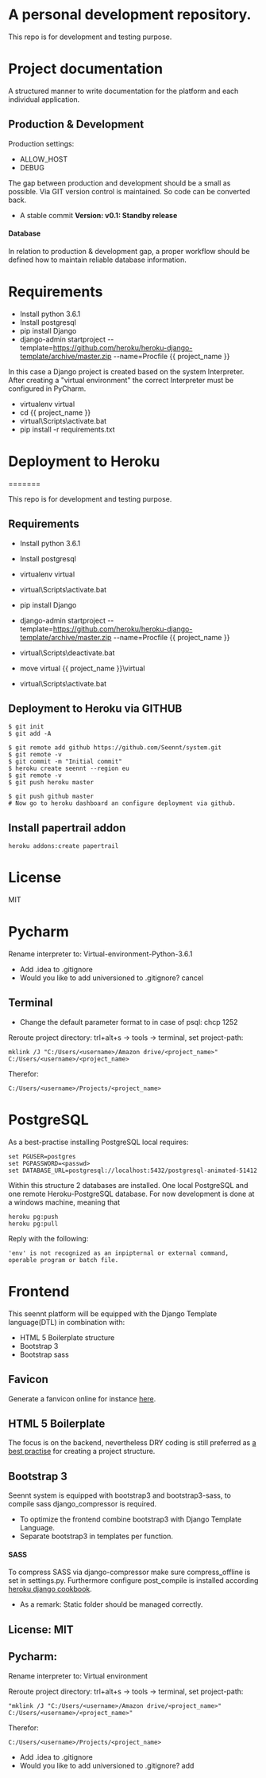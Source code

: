 # A personal development repository.

This repo is for development and testing purpose.

# Project documentation
A structured manner to write documentation for the platform and each individual application.

## Production & Development
Production settings:
 - ALLOW_HOST
 - DEBUG
 
The gap between production and development should be a small as possible. Via GIT
version control is maintained. So code can be converted back. 

- A stable commit **Version: v0.1: Standby release**

#### Database
In relation to production & development gap, a proper workflow should be defined how to 
maintain reliable database information.

# Requirements
- Install python 3.6.1
- Install postgresql
- pip install Django
- django-admin startproject --template=https://github.com/heroku/heroku-django-template/archive/master.zip --name=Procfile {{ project_name }}

In this case a Django project is created based on the system Interpreter. After creating a "virtual environment" the correct Interpreter
must be configured in PyCharm.
- virtualenv virtual
- cd {{ project_name }}
- virtual\Scripts\activate.bat
- pip install -r requirements.txt

# Deployment to Heroku
=======

This repo is for development and testing purpose.

## Requirements

- Install python 3.6.1
- Install postgresql 
- virtualenv virtual
- virtual\Scripts\activate.bat
- pip install Django

- django-admin startproject --template=https://github.com/heroku/heroku-django-template/archive/master.zip --name=Procfile {{ project_name }}

- virtual\Scripts\deactivate.bat

- move virtual {{ project_name }}\virtual

- virtual\Scripts\activate.bat

## Deployment to Heroku via GITHUB

    $ git init
    $ git add -A
    
    $ git remote add github https://github.com/Seennt/system.git
    $ git remote -v
    $ git commit -m "Initial commit"
    $ heroku create seennt --region eu
    $ git remote -v
    $ git push heroku master
    
    $ git push github master
    # Now go to heroku dashboard an configure deployment via github.
    
## Install papertrail addon

    heroku addons:create papertrail

# License
MIT

# Pycharm
Rename interpreter to: Virtual-environment-Python-3.6.1

- Add .idea to .gitignore
- Would you like to add universioned to .gitignore? cancel

## Terminal
- Change the default parameter format to in case of psql: chcp 1252

Reroute project directory: trl+alt+s -> tools -> terminal, set project-path:

    mklink /J "C:/Users/<username>/Amazon drive/<project_name>" C:/Users/<username>/<project_name>
     
Therefor:

    C:/Users/<username>/Projects/<project_name>

# PostgreSQL
As a best-practise installing PostgreSQL local requires:
    
    set PGUSER=postgres
    set PGPASSWORD=<passwd>
    set DATABASE_URL=postgresql://localhost:5432/postgresql-animated-51412

Within this structure 2 databases are installed. One local PostgreSQL and one remote Heroku-PostgreSQL database. 
For now development is done at a windows machine, meaning that
    
    heroku pg:push 
    heroku pg:pull

Reply with the following:
    
    'env' is not recognized as an inpipternal or external command, operable program or batch file.

# Frontend
This seennt platform will be equipped with the Django Template language(DTL) in combination with:
- HTML 5 Boilerplate structure
- Bootstrap 3 
- Bootstrap sass

## Favicon
Generate a fanvicon online for instance [here](http://realfavicongenerator.net/).

## HTML 5 Boilerplate
The focus is on the backend, nevertheless DRY coding is still preferred as 
[a best practise](http://www.marinamele.com/2014/02/django-best-practices-ii-project.html) for creating a 
project structure.

## Bootstrap 3
Seennt system is equipped with bootstrap3 and bootstrap3-sass, to compile sass django_compressor is required.

- To optimize the frontend combine bootstrap3 with Django Template Language. 
- Separate bootstrap3 in templates per function.
    
#### SASS
To compress SASS via django-compressor make sure compress_offline is set in settings.py. Furthermore configure
post_compile is installed according [heroku django cookbook](https://github.com/nigma/heroku-django-cookbook).

- As a remark: Static folder should be managed correctly.

## License: MIT

## Pycharm:
Rename interpreter to: Virtual environment <Version no.>

Reroute project directory: trl+alt+s -> tools -> terminal, set project-path:

    "mklink /J "C:/Users/<username>/Amazon drive/<project_name>" C:/Users/<username>/<project_name>"
Therefor:

    C:/Users/<username>/Projects/<project_name>
    
- Add .idea to .gitignore
- Would you like to add universioned to .gitignore? add
